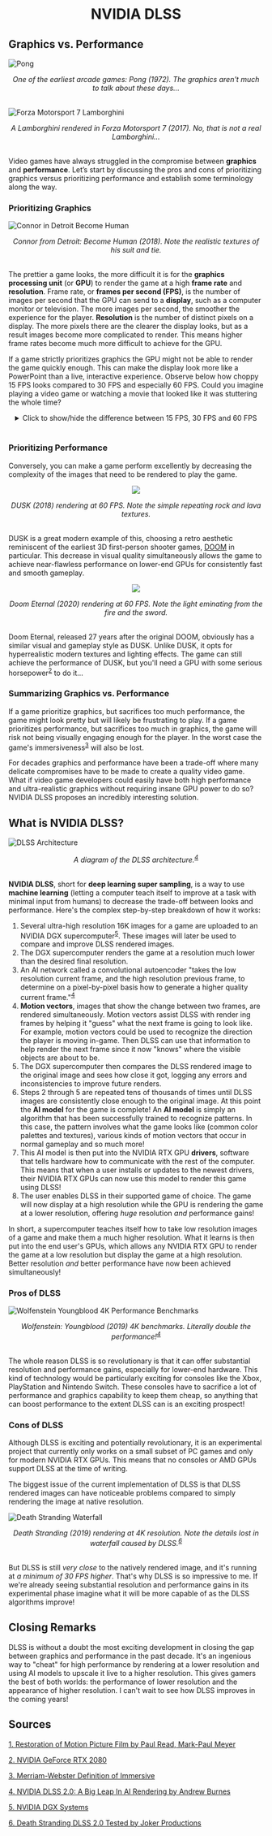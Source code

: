 <h1><center>NVIDIA DLSS</center></h1>

## Graphics vs. Performance

![Pong](/assets/dlss/pong.png)

<center><em>One of the earliest arcade games: Pong (1972). The graphics aren't much to talk about these days...</em></center>
<br>

![Forza Motorsport 7 Lamborghini](/assets/dlss/forza_lambo.jpg)

<center><em>A Lamborghini rendered in Forza Motorsport 7 (2017). No, that is not a real Lamborghini...</em></center>
<br>

Video games have always struggled in the compromise between **graphics** and **performance**. Let’s start by discussing the pros and cons of prioritizing graphics versus prioritizing performance and establish some terminology along the way.

### Prioritizing Graphics 

![Connor in Detroit Become Human](/assets/dlss/detroit_become_human_connor.jpg)

<center><em>Connor from Detroit: Become Human (2018). Note the realistic textures of his suit and tie.</em></center>
<br>

The prettier a game looks, the more difficult it is for the **graphics processing unit** (or **GPU**) to render the game at a high **frame rate** and **resolution**. Frame rate, or **frames per second (FPS)**, is the number of images per second that the GPU can send to a **display**, such as a computer monitor or television. The more images per second, the smoother the experience for the player. **Resolution** is the number of distinct pixels on a display. The more pixels there are the clearer the display looks, but as a result images become more complicated to render. This means higher frame rates become much more difficult to achieve for the GPU.

If a game strictly prioritizes graphics the GPU might not be able to render the game quickly enough. This can make the display look more like a PowerPoint than a live, interactive experience. Observe below how choppy 15 FPS looks compared to 30 FPS and especially 60 FPS. Could you imagine playing a video game or watching a movie that looked like it was stuttering the whole time?

<center>
    <details>
        <summary>Click to show/hide the difference between 15 FPS, 30 FPS and 60 FPS</summary>
        <p>
            <p align="center">
                <img src="/assets/dlss/frames_per_second.gif" />
            </p>
            <center>
              <em>15 FPS isn't very smooth. The human eye starts to perceive motion at about 10-12 FPS!<sup><a href="https://books.google.com/books?id=jzbUUL0xJAEC&pg=PA24#v=onepage&q&f=false" target="_blank">1</a></sup>
              </em>
            </center>
        </p>
    </details>  
</center>
<br>

### Prioritizing Performance

Conversely, you can make a game perform excellently by decreasing the complexity of the images that need to be rendered to play the game.

<p align="center">
  <img src="/assets/dlss/dusk.gif" />
</p>

<center><em>DUSK (2018) rendering at 60 FPS. Note the simple repeating rock and lava textures.</em></center>
<br>

DUSK is a great modern example of this, choosing a retro aesthetic reminiscent of the earliest 3D first-person shooter games, [DOOM](https://en.wikipedia.org/wiki/Doom_(1993_video_game)) in particular. This decrease in visual quality simultaneously allows the game to achieve near-flawless performance on lower-end GPUs for consistently fast and smooth gameplay.

<p align="center">
  <img src="/assets/dlss/doom_eternal.gif" />
</p>

<center><em>Doom Eternal (2020) rendering at 60 FPS. Note the light eminating from the fire and the sword.</em></center>
<br>

Doom Eternal, released 27 years after the original DOOM, obviously has a similar visual and gameplay style as DUSK. Unlike DUSK, it opts for hyperrealistic modern textures and lighting effects. The game can still achieve the performance of DUSK, but you'll need a GPU with some serious horsepower<sup><a href="https://www.nvidia.com/en-us/geforce/graphics-cards/30-series/rtx-3080/" target="_blank">2</a></sup> to do it...

### Summarizing Graphics vs. Performance

If a game prioritize graphics, but sacrifices too much performance, the game might look pretty but will likely be frustrating to play. If a game prioritizes performance, but sacrifices too much in graphics, the game will risk not being visually engaging enough for the player. In the worst case the game's immersiveness<sup><a href="https://www.merriam-webster.com/dictionary/immersive" target="_blank">3</a></sup> will also be lost.

For decades graphics and performance have been a trade-off where many delicate compromises have to be made to create a quality video game. What if video game developers could easily have both high performance and ultra-realistic graphics without requiring insane GPU power to do so? NVIDIA DLSS proposes an incredibly interesting solution.

## What is NVIDIA DLSS?

![DLSS Architecture](/assets/dlss/dlss_architecture.png)

<center>
  <em>A diagram of the DLSS architecture.<sup><a href="https://www.nvidia.com/en-us/geforce/news/nvidia-dlss-2-0-a-big-leap-in-ai-rendering/" target="_blank">4</a></sup>
  </em>
</center>
<br>

**NVIDIA DLSS**, short for **deep learning super sampling**, is a way to use **machine learning** (letting a computer teach itself to improve at a task with minimal input from humans) to decrease the trade-off between looks and performance. Here's the complex step-by-step breakdown of how it works:

1. Several ultra-high resolution 16K images for a game are uploaded to an NVIDIA DGX supercomputer<sup><a href="https://www.nvidia.com/en-us/data-center/dgx-systems/" target="_blank">5</a></sup>. These images will later be used to compare and improve DLSS rendered images.
2. The DGX supercomputer renders the game at a resolution much lower than the desired final resolution.
3. An AI network called a convolutional autoencoder "takes the low resolution current frame, and the high resolution previous frame, to determine on a pixel-by-pixel basis how to generate a higher quality current frame."<sup><a href="" target="_blank">4</a></sup>
4. **Motion vectors**, images that show the change between two frames, are rendered simultaneously. Motion vectors assist DLSS with render ing frames by helping it "guess" what the next frame is going to look like. For example, motion vectors could be used to recognize the direction the player is moving in-game. Then DLSS can use that information to help render the next frame since it now "knows" where the visible objects are about to be.
5. The DGX supercomputer then compares the DLSS rendered image to the original image and sees how close it got, logging any errors and inconsistencies to improve future renders.
6. Steps 2 through 5 are repeated tens of thousands of times until DLSS images are consistently close enough to the original image. At this point the **AI model** for the game is complete! An **AI model** is simply an algorithm that has been successfully trained to recognize patterns. In this case, the pattern involves what the game looks like (common color palettes and textures), various kinds of motion vectors that occur in normal gameplay and so much more!
7. This AI model is then put into the NVIDIA RTX GPU **drivers**, software that tells hardware how to communicate with the rest of the computer. This means that when a user installs or updates to the newest drivers, their NVIDIA RTX GPUs can now use this model to render this game using DLSS!
8. The user enables DLSS in their supported game of choice. The game will now display at a high resolution while the GPU is rendering the game at a lower resolution, offering *huge* resolution *and* performance gains!

In short, a supercomputer teaches itself how to take low resolution images of a game and make them a much higher resolution. What it learns is then put into the end user's GPUs, which allows any NVIDIA RTX GPU to render the game at a low resolution but display the game at a high resolution. Better resolution *and* better performance have now been achieved simultaneously!

### Pros of DLSS

![Wolfenstein Youngblood 4K Performance Benchmarks](/assets/dlss/wolfenstein_dlss_performance.png)

<center>
  <em>Wolfenstein: Youngblood (2019) 4K benchmarks. Literally double the performance!<sup><a href="https://www.nvidia.com/en-us/geforce/news/nvidia-dlss-2-0-a-big-leap-in-ai-rendering/" target="_blank">4</a></sup>
  </em>
</center>
<br>

The whole reason DLSS is so revolutionary is that it can offer substantial resolution and performance gains, especially for lower-end hardware. This kind of technology would be particularly exciting for consoles like the Xbox, PlayStation and Nintendo Switch. These consoles have to sacrifice a lot of performance and graphics capability to keep them cheap, so anything that can boost performance to the extent DLSS can is an exciting prospect! 

### Cons of DLSS

Although DLSS is exciting and potentially revolutionary, it is an experimental project that currently only works on a small subset of PC games and only for modern NVIDIA RTX GPUs. This means that no consoles or AMD GPUs support DLSS at the time of writing.

The biggest issue of the current implementation of DLSS is that DLSS rendered images can have noticeable problems compared to simply rendering the image at native resolution.

![Death Stranding Waterfall](/assets/dlss/death_stranding_waterfall.gif)

<center>
  <em>Death Stranding (2019) rendering at 4K resolution. Note the details lost in waterfall caused by DLSS.<sup><a href="https://youtu.be/5I-1kivNAtc?t=205" target="_blank">6</a></sup>
  </em>
</center>
<br>

But DLSS is still *very close* to the natively rendered image, and it's running at *a minimum of 30 FPS higher*. That's why DLSS is so impressive to me. If we're already seeing substantial resolution and performance gains in its experimental phase imagine what it will be more capable of as the DLSS algorithms improve!

## Closing Remarks

DLSS is without a doubt the most exciting development in closing the gap between graphics and performance in the past decade. It's an ingenious way to "cheat" for high performance by rendering at a lower resolution and using AI models to upscale it live to a higher resolution. This gives gamers the best of both worlds: the performance of lower resolution and the appearance of higher resolution. I can't wait to see how DLSS improves in the coming years!

## Sources

[1. Restoration of Motion Picture Film by Paul Read, Mark-Paul Meyer](https://books.google.com/books?id=jzbUUL0xJAEC&pg=PA24#v=onepage&q&f=false)

[2. NVIDIA GeForce RTX 2080](https://www.nvidia.com/en-us/geforce/graphics-cards/30-series/rtx-3080/)

[3. Merriam-Webster Definition of Immersive](https://www.merriam-webster.com/dictionary/immersive)

[4. NVIDIA DLSS 2.0: A Big Leap In AI Rendering by Andrew Burnes](https://www.nvidia.com/en-us/geforce/news/nvidia-dlss-2-0-a-big-leap-in-ai-rendering/)

[5. NVIDIA DGX Systems](https://www.nvidia.com/en-us/data-center/dgx-systems/)

[6. Death Stranding DLSS 2.0 Tested by Joker Productions](https://youtu.be/5I-1kivNAtc?t=205)
